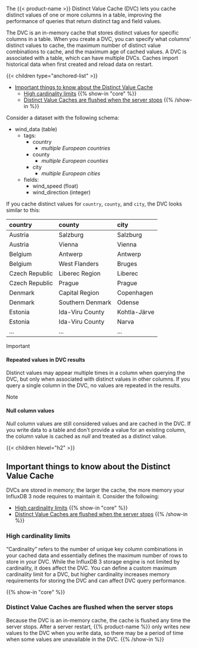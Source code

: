 
The {{< product-name >}} Distinct Value Cache (DVC) lets you cache distinct
values of one or more columns in a table, improving the performance of
queries that return distinct tag and field values. 

The DVC is an in-memory cache that stores distinct values for specific columns
in a table. When you create a DVC, you can specify what columns' distinct
values to cache, the maximum number of distinct value combinations to cache, and
the maximum age of cached values. A DVC is associated with a table, which can
have multiple DVCs.
Caches import historical data when first created and reload data on restart.

{{< children type="anchored-list" >}}
- [Important things to know about the Distinct Value Cache](#important-things-to-know-about-the-distinct-value-cache)
  - [High cardinality limits](#high-cardinality-limits)
  {{% show-in "core" %}}
  - [Distinct Value Caches are flushed when the server stops](#distinct-value-caches-are-flushed-when-the-server-stops)
  {{% /show-in %}}

Consider a dataset with the following schema:

- wind_data (table)
  - tags:
    - country
      - _multiple European countries_
    - county
      - _multiple European counties_
    - city
      - _multiple European cities_
  - fields:  
    - wind_speed (float)
    - wind_direction (integer)

If you cache distinct values for `country`, `county`, and `city`, the DVC looks
similar to this:

| country        | county            | city         |
| :------------- | :---------------- | :----------- |
| Austria        | Salzburg          | Salzburg     |
| Austria        | Vienna            | Vienna       |
| Belgium        | Antwerp           | Antwerp      |
| Belgium        | West Flanders     | Bruges       |
| Czech Republic | Liberec Region    | Liberec      |
| Czech Republic | Prague            | Prague       |
| Denmark        | Capital Region    | Copenhagen   |
| Denmark        | Southern Denmark  | Odense       |
| Estonia        | Ida-Viru County   | Kohtla-Järve |
| Estonia        | Ida-Viru County   | Narva        |
| ...            | ...               | ...          |

> [!Important]
> #### Repeated values in DVC results
> 
> Distinct values may appear multiple times in a column when querying the DVC,
> but only when associated with distinct values in other columns.
> If you query a single column in the DVC, no values are repeated in the results.

> [!Note]
> #### Null column values
>
> _Null_ column values are still considered values and are cached in the DVC.
> If you write data to a table and don't provide a value for an existing column,
> the column value is cached as _null_ and treated as a distinct value.

{{< children hlevel="h2" >}}

## Important things to know about the Distinct Value Cache

DVCs are stored in memory; the larger the cache, the more memory your InfluxDB 3
node requires to maintain it. Consider the following:

- [High cardinality limits](#high-cardinality-limits)
{{% show-in "core" %}}
- [Distinct Value Caches are flushed when the server stops](#distinct-value-caches-are-flushed-when-the-server-stops)
{{% /show-in %}}

### High cardinality limits

“Cardinality” refers to the number of unique key column combinations in your 
cached data and essentially defines the maximum number of rows to store in your
DVC. While the InfluxDB 3 storage engine is not limited by cardinality, 
it does affect the DVC. You can define a custom maximum cardinality limit for
a DVC, but higher cardinality increases memory requirements for 
storing the DVC and can affect DVC query performance.

{{% show-in "core" %}}
### Distinct Value Caches are flushed when the server stops

Because the DVC is an in-memory cache, the cache is flushed any time the server 
stops. After a server restart, {{% product-name %}} only writes new values to
the DVC when you write data, so there may be a period of time when some values are 
unavailable in the DVC.
{{% /show-in %}}
